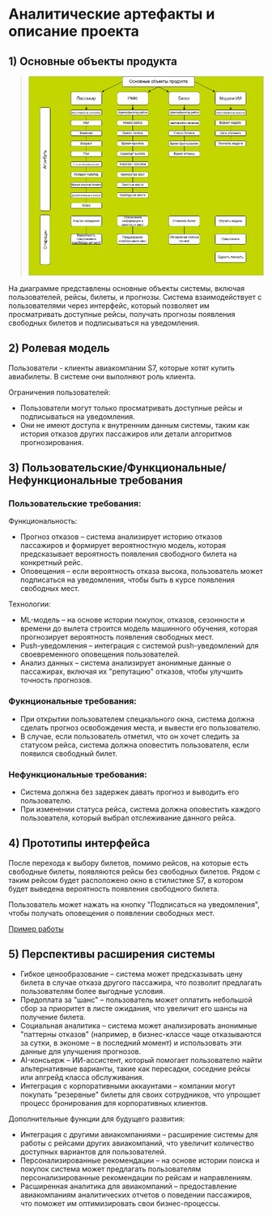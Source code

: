 # Аналитические артефакты и описание проекта

## 1) Основные объекты продукта

><p align="center">
>   <img width="800px" src="Diagramma_1.jpeg" alt="qr"/>
></p>

На диаграмме представлены основные объекты системы, включая пользователей, рейсы, билеты, и прогнозы. Система взаимодействует с пользователями через интерфейс, который позволяет им просматривать доступные рейсы, получать прогнозы появления свободных билетов и подписываться на уведомления.

## 2) Ролевая модель

Пользователи - клиенты авиакомпании S7, которые хотят купить авиабилеты. В системе они выполняют роль клиента.

Ограничения пользователей:
- Пользователи могут только просматривать доступные рейсы и подписываться на уведомления.
- Они не имеют доступа к внутренним данным системы, таким как история отказов других пассажиров или детали алгоритмов прогнозирования.

## 3) Пользовательские/Функциональные/Нефункциональные требования

### Пользовательские требования:
Функциональность:
- Прогноз отказов – система анализирует историю отказов пассажиров и формирует вероятностную модель, которая предсказывает вероятность появления свободного билета на конкретный рейс.
- Оповещения – если вероятность отказа высока, пользователь может подписаться на уведомления, чтобы быть в курсе появления свободных мест.

Технологии:
- ML-модель – на основе истории покупок, отказов, сезонности и времени до вылета строится модель машинного обучения, которая прогнозирует вероятность появления свободных мест.
- Push-уведомления – интеграция с системой push-уведомлений для своевременного оповещения пользователей.
- Анализ данных – система анализирует анонимные данные о пассажирах, включая их "репутацию" отказов, чтобы улучшить точность прогнозов.

### Фукнциональные требования:
- При открытии пользователем специального окна, система должна сделать прогноз освобождения места, и вывести его пользователю.
- В случае, если пользователь отметил, что он хочет следить за статусом рейса, система должна оповестить пользователя, если появился свободный билет.

### Нефункциональные требования:
- Система должна без задержек давать прогноз и выводить его пользователю.
- При изменении статуса рейса, система должна оповестить каждого пользователя, который выбрал отслеживание данного рейса.
   
## 4) Прототипы интерфейса

После перехода к выбору билетов, помимо рейсов, на которые есть свободные билеты, появляются рейсы без свободных билетов. Рядом с таким рейсом будет расположено окно в стилистике S7, в котором будет выведена вероятность появления свободного билета.

Пользователь может нажать на кнопку "Подписаться на уведомления", чтобы получать оповещения о появлении свободных мест.

[Пример работы](./S7.mp4)

## 5) Перспективы расширения системы


- Гибкое ценообразование – система может предсказывать цену билета в случае отказа другого пассажира, что позволит предлагать пользователям более выгодные условия.
- Предоплата за "шанс" – пользователь может оплатить небольшой сбор за приоритет в листе ожидания, что увеличит его шансы на получение билета.
- Социальная аналитика – система может анализировать анонимные "паттерны отказов" (например, в бизнес-классе чаще отказываются за сутки, в экономе – в последний момент) и использовать эти данные для улучшения прогнозов.
- AI-консьерж – ИИ-ассистент, который помогает пользователю найти альтернативные варианты, такие как пересадки, соседние рейсы или апгрейд класса обслуживания.
- Интеграция с корпоративными аккаунтами – компании могут покупать "резервные" билеты для своих сотрудников, что упрощает процесс бронирования для корпоративных клиентов.

Дополнительные функции для будущего развития:
- Интеграция с другими авиакомпаниями – расширение системы для работы с рейсами других авиакомпаний, что увеличит количество доступных вариантов для пользователей.
- Персонализированные рекомендации – на основе истории поиска и покупок система может предлагать пользователям персонализированные рекомендации по рейсам и направлениям.
- Расширенная аналитика для авиакомпаний – предоставление авиакомпаниям аналитических отчетов о поведении пассажиров, что поможет им оптимизировать свои бизнес-процессы.









